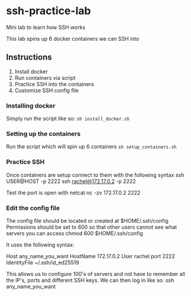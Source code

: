 # ssh-practice-lab
Mini lab to learn how SSH works

This lab spins up 6 docker containers we can SSH into

## Instructions
1) Install docker
2) Run containers via script
3) Practice SSH into the containers
4) Customize SSH config file

### Installing docker
Simply run the script like so:
```sh install_docker.sh```

### Setting up the containers
Run the script which will spin up 6 containers
```sh setup_containers.sh```
    
### Practice SSH 
Once containers are setup connect to them with the following syntax
    ssh USER@HOST -p 2222
    ssh rachel@172.17.0.2 -p 2222

Test the port is open with netcat
    nc -zv 172.17.0.2 2222
    
### Edit the config file
The config file should be located or created at $HOME/.ssh/config
Permissions should be set to 600 so that other users cannot see what servers you can access
    chmod 600 $HOME/.ssh/config

It uses the following syntax:

Host any_name_you_want
    HostName 172.17.0.2
    User rachel
    port 2222
    IdentityFile ~/.ssh/id_ed25519
    
This allows us to configure 100's of servers and not have to remember all the IP's, ports and different SSH keys.
We can then log in like so:
    ssh any_name_you_want 
